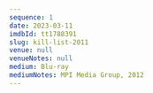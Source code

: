 ```yaml
---
sequence: 1
date: 2023-03-11
imdbId: tt1788391
slug: kill-list-2011
venue: null
venueNotes: null
medium: Blu-ray
mediumNotes: MPI Media Group, 2012
---
```


